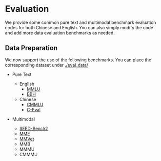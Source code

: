 # Evaluation

We provide some common pure text and multimodal benchmark evaluation codes for both Chinese and English. 
You can also simply modify the code and add more data evaluation benchmarks as needed.

## Data Preparation

We now support the use of the following benchmarks. 
You can place the corresponding dataset under [./eval_data/](./eval_data/)

- Pure Text
  
  - English
    - [MMLU](https://github.com/hendrycks/test)
    - [BBH](https://github.com/suzgunmirac/BIG-Bench-Hard/tree/main/bbh)
  - Chinese
    - [CMMLU](https://github.com/haonan-li/CMMLU)
    - [C-Eval](https://github.com/hkust-nlp/ceval/tree/main)

    
- Multimodal

  - [SEED-Bench2](https://github.com/AILab-CVC/SEED-Bench/tree/main/SEED-Bench-2)
  - [MME](https://github.com/BradyFU/Awesome-Multimodal-Large-Language-Models/tree/Evaluation)
  - [MMVet](https://github.com/yuweihao/MM-Vet/tree/main)
  - MMB
  - MMMU
  - CMMMU